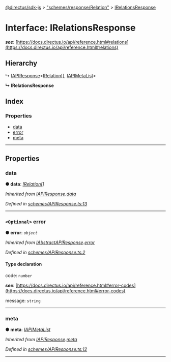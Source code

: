 [@directus/sdk-js](../README.md) > ["schemes/response/Relation"](../modules/_schemes_response_relation_.md) > [IRelationsResponse](../interfaces/_schemes_response_relation_.irelationsresponse.md)

# Interface: IRelationsResponse

*__see__*: [https://docs.directus.io/api/reference.html#relations](https://docs.directus.io/api/reference.html#relations)

## Hierarchy

↳  [IAPIResponse](_schemes_apiresponse_.iapiresponse.md)<[IRelation](_schemes_directus_relation_.irelation.md)[], [IAPIMetaList](_schemes_apiresponse_.iapimetalist.md)>

**↳ IRelationsResponse**

## Index

### Properties

* [data](_schemes_response_relation_.irelationsresponse.md#data)
* [error](_schemes_response_relation_.irelationsresponse.md#error)
* [meta](_schemes_response_relation_.irelationsresponse.md#meta)

---

## Properties

<a id="data"></a>

###  data

**● data**: *[IRelation](_schemes_directus_relation_.irelation.md)[]*

*Inherited from [IAPIResponse](_schemes_apiresponse_.iapiresponse.md).[data](_schemes_apiresponse_.iapiresponse.md#data)*

*Defined in [schemes/APIResponse.ts:13](https://github.com/janbiasi/sdk-js/blob/a08c70e/src/schemes/APIResponse.ts#L13)*

___
<a id="error"></a>

### `<Optional>` error

**● error**: *`object`*

*Inherited from [IAbstractAPIResponse](_schemes_apiresponse_.iabstractapiresponse.md).[error](_schemes_apiresponse_.iabstractapiresponse.md#error)*

*Defined in [schemes/APIResponse.ts:2](https://github.com/janbiasi/sdk-js/blob/a08c70e/src/schemes/APIResponse.ts#L2)*

#### Type declaration

 code: `number`

*__see__*: [https://docs.directus.io/api/reference.html#error-codes](https://docs.directus.io/api/reference.html#error-codes)

 message: `string`

___
<a id="meta"></a>

###  meta

**● meta**: *[IAPIMetaList](_schemes_apiresponse_.iapimetalist.md)*

*Inherited from [IAPIResponse](_schemes_apiresponse_.iapiresponse.md).[meta](_schemes_apiresponse_.iapiresponse.md#meta)*

*Defined in [schemes/APIResponse.ts:12](https://github.com/janbiasi/sdk-js/blob/a08c70e/src/schemes/APIResponse.ts#L12)*

___

